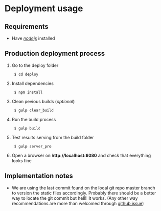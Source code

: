Deployment usage
================

## Requirements
* Have [_nodejs_](https://nodejs.org/) installed

## Production deployment process
1. Go to the deploy folder

        $ cd deploy

2. Install dependencies

        $ npm install

3. Clean pevious builds (_optional_)

        $ gulp clear_build

3. Run the build process

        $ gulp build

4. Test results serving from the build folder

        $ gulp server_pro

5. Open a browser on **http://localhost:8080** and check that everything looks fine


## Implementation notes
* We are using the last commit found on the local git repo master branch to version the static files accordingly. Probably there should be a better way to locate the git commit but hell!! it works. (Any other way recommendations are more than welcomed through [github issue](https://github.com/lanacioncom/2015_paso_caba_map/issues))
